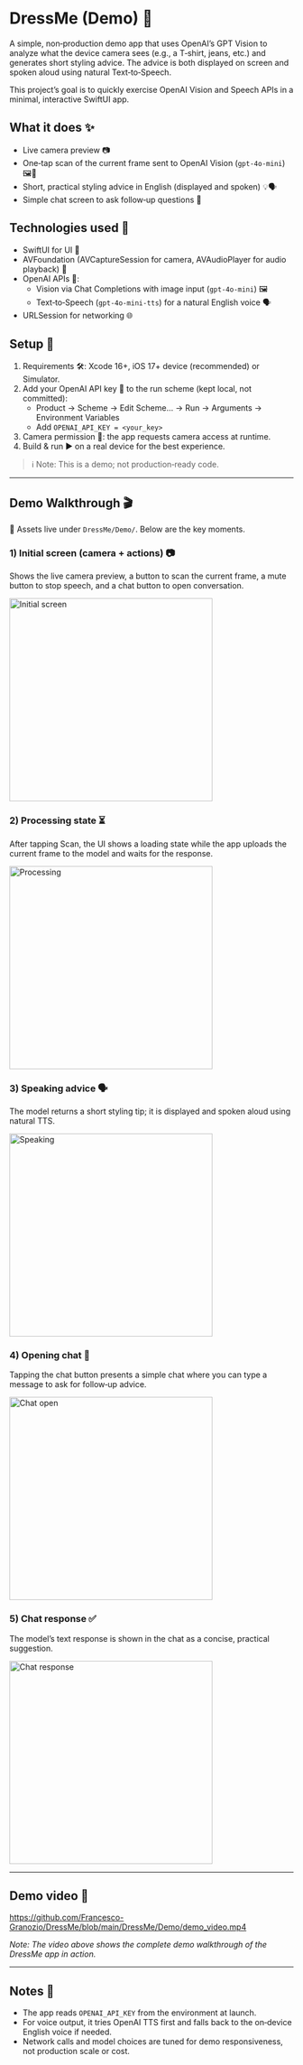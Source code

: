 # DressMe (Demo) 👗

A simple, non‑production demo app that uses OpenAI’s GPT Vision to analyze what the device camera sees (e.g., a T‑shirt, jeans, etc.) and generates short styling advice. The advice is both displayed on screen and spoken aloud using natural Text‑to‑Speech.

This project’s goal is to quickly exercise OpenAI Vision and Speech APIs in a minimal, interactive SwiftUI app.

## What it does ✨

- Live camera preview 📷
- One‑tap scan of the current frame sent to OpenAI Vision (`gpt-4o-mini`) 🖼️🤖
- Short, practical styling advice in English (displayed and spoken) 💡🗣️
- Simple chat screen to ask follow‑up questions 💬

## Technologies used 🧰

- SwiftUI for UI 📱
- AVFoundation (AVCaptureSession for camera, AVAudioPlayer for audio playback) 🎥
- OpenAI APIs 🧠:
  - Vision via Chat Completions with image input (`gpt-4o-mini`) 🖼️
  - Text‑to‑Speech (`gpt-4o-mini-tts`) for a natural English voice 🗣️
- URLSession for networking 🌐

## Setup 🚀

1. Requirements 🛠️: Xcode 16+, iOS 17+ device (recommended) or Simulator.
2. Add your OpenAI API key 🔑 to the run scheme (kept local, not committed):
   - Product → Scheme → Edit Scheme… → Run → Arguments → Environment Variables
   - Add `OPENAI_API_KEY = <your_key>`
3. Camera permission 📸: the app requests camera access at runtime.
4. Build & run ▶️ on a real device for the best experience.

> ℹ️ Note: This is a demo; not production‑ready code.

---

## Demo Walkthrough 🎬

📂 Assets live under `DressMe/Demo/`. Below are the key moments.

### 1) Initial screen (camera + actions) 📷

Shows the live camera preview, a button to scan the current frame, a mute button to stop speech, and a chat button to open conversation.

<img src="./DressMe/Demo/pre_scan.jpg" alt="Initial screen" width="360">

### 2) Processing state ⏳

After tapping Scan, the UI shows a loading state while the app uploads the current frame to the model and waits for the response.

<img src="./DressMe/Demo/processing.jpg" alt="Processing" width="360">

### 3) Speaking advice 🗣️

The model returns a short styling tip; it is displayed and spoken aloud using natural TTS.

<img src="./DressMe/Demo/speaking.jpg" alt="Speaking" width="360">

### 4) Opening chat 💬

Tapping the chat button presents a simple chat where you can type a message to ask for follow‑up advice.

<img src="./DressMe/Demo/chatting.jpg" alt="Chat open" width="360">

### 5) Chat response ✅

The model’s text response is shown in the chat as a concise, practical suggestion.

<img src="./DressMe/Demo/chat_response.jpg" alt="Chat response" width="360">

---

## Demo video 🎥

https://github.com/Francesco-Granozio/DressMe/blob/main/DressMe/Demo/demo_video.mp4

*Note: The video above shows the complete demo walkthrough of the DressMe app in action.*

---

## Notes 📝

- The app reads `OPENAI_API_KEY` from the environment at launch.
- For voice output, it tries OpenAI TTS first and falls back to the on‑device English voice if needed.
- Network calls and model choices are tuned for demo responsiveness, not production scale or cost.
